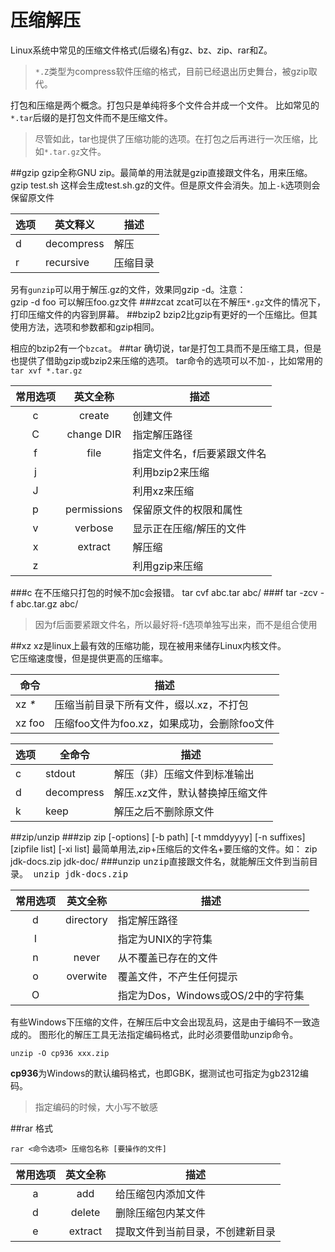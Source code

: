 压缩解压
========
Linux系统中常见的压缩文件格式(后缀名)有gz、bz、zip、rar和Z。
>`*.Z`类型为compress软件压缩的格式，目前已经退出历史舞台，被gzip取代。

打包和压缩是两个概念。打包只是单纯将多个文件合并成一个文件。
比如常见的`*.tar`后缀的是打包文件而不是压缩文件。
>尽管如此，tar也提供了压缩功能的选项。在打包之后再进行一次压缩，比如`*.tar.gz`文件。

##gzip
gzip全称GNU zip。最简单的用法就是gzip直接跟文件名，用来压缩。
    gzip test.sh
这样会生成test.sh.gz的文件。但是原文件会消失。加上`-k`选项则会保留原文件

|选项|英文释义|描述|
|----|----|----
|d|decompress|解压
|r|recursive|压缩目录
另有`gunzip`可以用于解压.gz的文件，效果同gzip -d。注意：   
gzip -d foo 可以解压foo.gz文件
###zcat
zcat可以在不解压`*.gz`文件的情况下，打印压缩文件的内容到屏幕。
##bzip2
bzip2比gzip有更好的一个压缩比。但其使用方法，选项和参数都和gzip相同。

相应的bzip2有一个`bzcat`。
##tar
确切说，tar是打包工具而不是压缩工具，但是也提供了借助gzip或bzip2来压缩的选项。
tar命令的选项可以不加`-`，比如常用的`tar xvf *.tar.gz`

|常用选项|英文全称|描述|
|:------:|:----:|----
|c|create|创建文件|
|C|change DIR|指定解压路径|
|f|file|指定文件名，f后要紧跟文件名|
|j||利用bzip2来压缩|
|J||利用xz来压缩|
|p|permissions|保留原文件的权限和属性|
|v|verbose|显示正在压缩/解压的文件|
|x|extract|解压缩|
|z||利用gzip来压缩|
###c
在不压缩只打包的时候不加c会报错。
    tar cvf abc.tar abc/
###f
    tar -zcv -f abc.tar.gz abc/
>因为f后面要紧跟文件名，所以最好将-f选项单独写出来，而不是组合使用

##xz
xz是linux上最有效的压缩功能，现在被用来储存Linux内核文件。    
它压缩速度慢，但是提供更高的压缩率。    

|命令|描述|
|----|----|
|xz _*_|压缩当前目录下所有文件，缀以.xz，不打包|
|xz foo|压缩foo文件为foo.xz，如果成功，会删除foo文件|

|选项|全命令|描述|
|----|----|----|
|c|stdout|解压（非）压缩文件到标准输出|
|d|decompress|解压.xz文件，默认替换掉压缩文件|
|k|keep|解压之后不删除原文件|
##zip/unzip
###zip
    zip [-options] [-b path] [-t mmddyyyy] [-n suffixes] [zipfile list] [-xi list]
最简单用法,zip+压缩后的文件名+要压缩的文件。如：
    zip jdk-docs.zip jdk-doc/
###unzip
<kbd>unzip<kbd/>直接跟文件名，就能解压文件到当前目录。
    unzip jdk-docs.zip

|常用选项|英文全称|描述
|:------:|:------:|----|
|d|directory|指定解压路径
|I||指定为UNIX的字符集
|n|never|从不覆盖已存在的文件
|o|overwite|覆盖文件，不产生任何提示
|O||指定为Dos，Windows或OS/2中的字符集
有些Windows下压缩的文件，在解压后中文会出现乱码，这是由于编码不一致造成的。
图形化的解压工具无法指定编码格式，此时必须要借助unzip命令。

    unzip -O cp936 xxx.zip
**cp936**为Windows的默认编码格式，也即GBK，据测试也可指定为gb2312编码。
>指定编码的时候，大小写不敏感

##rar
格式

    rar <命令选项> 压缩包名称 [要操作的文件]

|常用选项|英文全称|描述
|:------:|:------:|----|
|a|add|给压缩包内添加文件|
|d|delete|删除压缩包内某文件|
|e|extract|提取文件到当前目录，不创建新目录|

